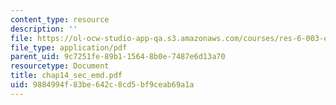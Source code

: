 ```yaml
---
content_type: resource
description: ''
file: https://ol-ocw-studio-app-qa.s3.amazonaws.com/courses/res-6-003-electromechanical-dynamics-spring-2009/9884994f83be642c8cd5bf9ceab69a1a_chap14_sec_emd.pdf
file_type: application/pdf
parent_uid: 9c7251fe-89b1-1564-8b0e-7487e6d13a70
resourcetype: Document
title: chap14_sec_emd.pdf
uid: 9884994f-83be-642c-8cd5-bf9ceab69a1a
---
```

